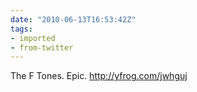 ```yaml
---
date: "2010-06-13T16:53:42Z"
tags:
- imported
- from-twitter
---
```

The F Tones. Epic.  http://yfrog.com/jwhguj

